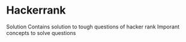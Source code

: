 # Hackerrank
Solution
Contains solution to tough questions of hacker rank
Imporant concepts to solve questions
